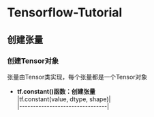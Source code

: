 # Tensorflow-Tutorial
## 创建张量
### 创建Tensor对象
张量由Tensor类实现，每个张量都是一个Tensor对象
- __tf.constant()函数：创建张量__           
  |tf.constant(value, dtype, shape)|  
  |--------------------------------| 
